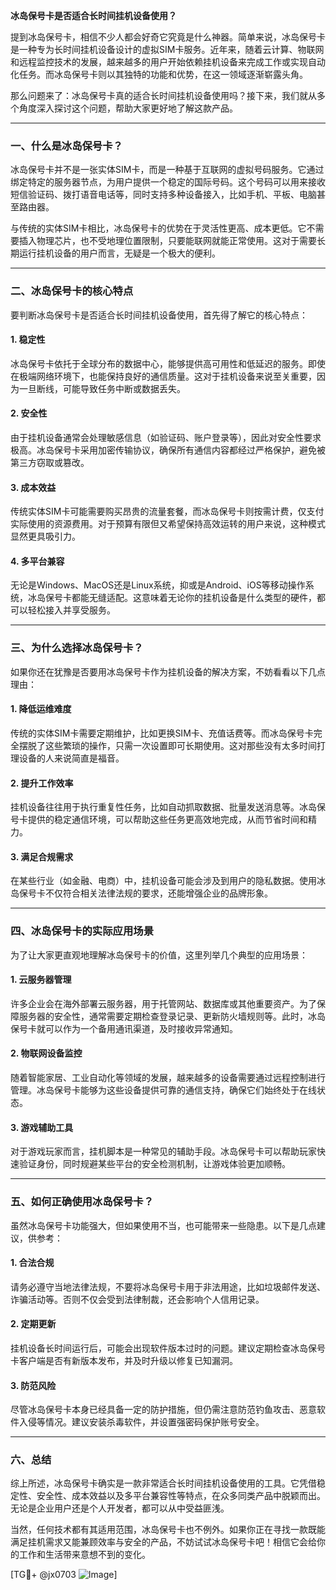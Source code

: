 **冰岛保号卡是否适合长时间挂机设备使用？**

提到冰岛保号卡，相信不少人都会好奇它究竟是什么神器。简单来说，冰岛保号卡是一种专为长时间挂机设备设计的虚拟SIM卡服务。近年来，随着云计算、物联网和远程监控技术的发展，越来越多的用户开始依赖挂机设备来完成工作或实现自动化任务。而冰岛保号卡则以其独特的功能和优势，在这一领域逐渐崭露头角。

那么问题来了：冰岛保号卡真的适合长时间挂机设备使用吗？接下来，我们就从多个角度深入探讨这个问题，帮助大家更好地了解这款产品。

---

### **一、什么是冰岛保号卡？**

冰岛保号卡并不是一张实体SIM卡，而是一种基于互联网的虚拟号码服务。它通过绑定特定的服务器节点，为用户提供一个稳定的国际号码。这个号码可以用来接收短信验证码、拨打语音电话等，同时支持多种设备接入，比如手机、平板、电脑甚至路由器。

与传统的实体SIM卡相比，冰岛保号卡的优势在于灵活性更高、成本更低。它不需要插入物理芯片，也不受地理位置限制，只要能联网就能正常使用。这对于需要长期运行挂机设备的用户而言，无疑是一个极大的便利。

---

### **二、冰岛保号卡的核心特点**

要判断冰岛保号卡是否适合长时间挂机设备使用，首先得了解它的核心特点：

#### **1. 稳定性**
冰岛保号卡依托于全球分布的数据中心，能够提供高可用性和低延迟的服务。即使在极端网络环境下，也能保持良好的通信质量。这对于挂机设备来说至关重要，因为一旦断线，可能导致任务中断或数据丢失。

#### **2. 安全性**
由于挂机设备通常会处理敏感信息（如验证码、账户登录等），因此对安全性要求极高。冰岛保号卡采用加密传输协议，确保所有通信内容都经过严格保护，避免被第三方窃取或篡改。

#### **3. 成本效益**
传统实体SIM卡可能需要购买昂贵的流量套餐，而冰岛保号卡则按需计费，仅支付实际使用的资源费用。对于预算有限但又希望保持高效运转的用户来说，这种模式显然更具吸引力。

#### **4. 多平台兼容**
无论是Windows、MacOS还是Linux系统，抑或是Android、iOS等移动操作系统，冰岛保号卡都能无缝适配。这意味着无论你的挂机设备是什么类型的硬件，都可以轻松接入并享受服务。

---

### **三、为什么选择冰岛保号卡？**

如果你还在犹豫是否要用冰岛保号卡作为挂机设备的解决方案，不妨看看以下几点理由：

#### **1. 降低运维难度**
传统的实体SIM卡需要定期维护，比如更换SIM卡、充值话费等。而冰岛保号卡完全摆脱了这些繁琐的操作，只需一次设置即可长期使用。这对那些没有太多时间打理设备的人来说简直是福音。

#### **2. 提升工作效率**
挂机设备往往用于执行重复性任务，比如自动抓取数据、批量发送消息等。冰岛保号卡提供的稳定通信环境，可以帮助这些任务更高效地完成，从而节省时间和精力。

#### **3. 满足合规需求**
在某些行业（如金融、电商）中，挂机设备可能会涉及到用户的隐私数据。使用冰岛保号卡不仅符合相关法律法规的要求，还能增强企业的品牌形象。

---

### **四、冰岛保号卡的实际应用场景**

为了让大家更直观地理解冰岛保号卡的价值，这里列举几个典型的应用场景：

#### **1. 云服务器管理**
许多企业会在海外部署云服务器，用于托管网站、数据库或其他重要资产。为了保障服务器的安全性，通常需要定期检查登录记录、更新防火墙规则等。此时，冰岛保号卡就可以作为一个备用通讯渠道，及时接收异常通知。

#### **2. 物联网设备监控**
随着智能家居、工业自动化等领域的发展，越来越多的设备需要通过远程控制进行管理。冰岛保号卡能够为这些设备提供可靠的通信支持，确保它们始终处于在线状态。

#### **3. 游戏辅助工具**
对于游戏玩家而言，挂机脚本是一种常见的辅助手段。冰岛保号卡可以帮助玩家快速验证身份，同时规避某些平台的安全检测机制，让游戏体验更加顺畅。

---

### **五、如何正确使用冰岛保号卡？**

虽然冰岛保号卡功能强大，但如果使用不当，也可能带来一些隐患。以下是几点建议，供参考：

#### **1. 合法合规**
请务必遵守当地法律法规，不要将冰岛保号卡用于非法用途，比如垃圾邮件发送、诈骗活动等。否则不仅会受到法律制裁，还会影响个人信用记录。

#### **2. 定期更新**
挂机设备长时间运行后，可能会出现软件版本过时的问题。建议定期检查冰岛保号卡客户端是否有新版本发布，并及时升级以修复已知漏洞。

#### **3. 防范风险**
尽管冰岛保号卡本身已经具备一定的防护措施，但仍需注意防范钓鱼攻击、恶意软件入侵等情况。建议安装杀毒软件，并设置强密码保护账号安全。

---

### **六、总结**

综上所述，冰岛保号卡确实是一款非常适合长时间挂机设备使用的工具。它凭借稳定性、安全性、成本效益以及多平台兼容性等特点，在众多同类产品中脱颖而出。无论是企业用户还是个人开发者，都可以从中受益匪浅。

当然，任何技术都有其适用范围，冰岛保号卡也不例外。如果你正在寻找一款既能满足挂机需求又能兼顾效率与安全的产品，不妨试试冰岛保号卡吧！相信它会给你的工作和生活带来意想不到的变化。

[TG💪+ @jx0703 ![Image](https://github.com/user-attachments/assets/dbca1d08-cadb-493c-b0ec-ad6f7a83f270)]